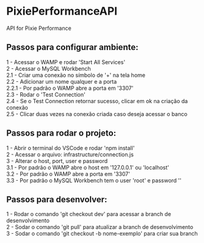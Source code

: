 # PixiePerformanceAPI
API for Pixie Performance

## Passos para configurar ambiente:

1 - Acessar o WAMP e rodar 'Start All Services'<br />
2 - Acessar o MySQL Workbench<br />
    2.1 - Criar uma conexão no símbolo de '+' na tela home<br />
    2.2 - Adicionar um nome qualquer e a porta<br />
        2.2.1 - Por padrão o WAMP abre a porta em '3307'<br />
    2.3 - Rodar o 'Test Connection'<br />
    2.4 - Se o Test Connection retornar sucesso, clicar em ok na criação da conexão<br />
    2.5 - Clicar duas vezes na conexão criada caso deseja acessar o banco<br />

## Passos para rodar o projeto:

1 - Abrir o terminal do VSCode e rodar 'npm install'<br />
2 - Acessar o arquivo: infrastructure/connection.js<br />
3 - Alterar o host, port, user e password<br />
    3.1 - Por padrão o WAMP abre o host em '127.0.0.1' ou 'localhost'<br />
    3.2 - Por padrão o WAMP abre a porta em '3307'<br />
    3.3 - Por padrão o MySQL Workbench tem o user 'root' e password ''<br />

## Passos para desenvolver:

1 - Rodar o comando 'git checkout dev' para acessar a branch de desenvolvimento<br />
2 - Sodar o comando 'git pull' para atualizar a branch de desenvolvimento<br />
3 - Sodar o comando 'git checkout -b nome-exemplo' para criar sua branch<br />

